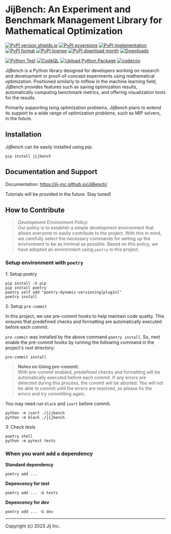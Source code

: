 
# JijBench: An Experiment and Benchmark Management Library for Mathematical Optimization

[![PyPI version shields.io](https://img.shields.io/pypi/v/jijbench.svg)](https://pypi.python.org/pypi/jijbench/)
[![PyPI pyversions](https://img.shields.io/pypi/pyversions/jijbench.svg)](https://pypi.python.org/pypi/jijbench/)
[![PyPI implementation](https://img.shields.io/pypi/implementation/jijbench.svg)](https://pypi.python.org/pypi/jijbench/)
[![PyPI format](https://img.shields.io/pypi/format/jijbench.svg)](https://pypi.python.org/pypi/jijbench/)
[![PyPI license](https://img.shields.io/pypi/l/jijbench.svg)](https://pypi.python.org/pypi/jijbench/)
[![PyPI download month](https://img.shields.io/pypi/dm/jijbench.svg)](https://pypi.python.org/pypi/jijbench/)
[![Downloads](https://pepy.tech/badge/jijbench)](https://pepy.tech/project/jijbench)

[![Python Test](https://github.com/Jij-Inc/JijBench/actions/workflows/python-test.yml/badge.svg)](https://github.com/Jij-Inc/JijBench/actions/workflows/python-test.yml)
[![CodeQL](https://github.com/Jij-Inc/JijBench/actions/workflows/github-code-scanning/codeql/badge.svg)](https://github.com/Jij-Inc/JijBench/actions/workflows/github-code-scanning/codeql)
[![Upload Python Package](https://github.com/Jij-Inc/JijBench/actions/workflows/python-publish.yml/badge.svg)](https://github.com/Jij-Inc/JijBench/actions/workflows/python-publish.yml)
[![codecov](https://codecov.io/gh/Jij-Inc/JijBench/branch/main/graph/badge.svg?token=pfEmtaSP8Z)](https://codecov.io/gh/Jij-Inc/JijBench)


JijBench is a Python library designed for developers working on research and development or proof-of-concept experiments using mathematical optimization. Positioned similarly to mlflow in the machine learning field, JijBench provides features such as saving optimization results, automatically computing benchmark metrics, and offering visualization tools for the results.

Primarily supporting Ising optimization problems, JijBench plans to extend its support to a wide range of optimization problems, such as MIP solvers, in the future.

## Installation
JijBench can be easily installed using pip.

``` shell
pip install jijbench
```

## Documentation and Support

Documentation: https://jij-inc.github.io/JijBench/

Tutorials will be provided in the future. Stay tuned!


## How to Contribute

> *Development Environment Policy*:  
> Our policy is to establish a simple development environment that allows everyone to easily contribute to the project. With this in mind, we carefully select the necessary commands for setting up the environment to be as minimal as possible. Based on this policy, we have adopted an environment using `poetry` in this project.

### Setup environment with `poetry`

1: Setup poetry
```
pip install -U pip
pip install poetry
poetry self add "poetry-dynamic-versioning[plugin]"
poetry install
```

2: Setup `pre-commit`

In this project, we use pre-commit hooks to help maintain code quality. This ensures that predefined checks and formatting are automatically executed before each commit.

`pre-commit` was installed by the above command `poetry install`.
So, next enable the pre-commit hooks by running the following command in the project's root directory:

```
pre-commit install
```

> **Notes on Using pre-commit:**  
> With pre-commit enabled, predefined checks and formatting will be automatically executed before each commit. If any errors are detected during this process, the commit will be aborted. You will not be able to commit until the errors are resolved, so please fix the errors and try committing again.

You may need run `black` and `isort` before commit.
```
python -m isort ./jijbench
python -m black ./jijbench
```

3: Check tests

```
poetry shell
python -m pytest tests
```

### When you want add a dependency

**Standard dependency**
```
poetry add ...
```

**Depencency for test**
```
poetry add ... -G tests
```

**Depencency for dev**
```
poetry add ... -G dev
```

---

Copyright (c) 2023 Jij Inc.

